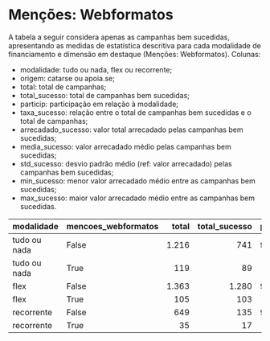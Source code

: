 # Menções: Webformatos

A tabela a seguir considera apenas as campanhas bem sucedidas, apresentando as medidas
de estatística descritiva para cada modalidade de financiamento e dimensão em destaque
(Menções: Webformatos). Colunas:
- modalidade: tudo ou nada, flex ou recorrente;
- origem: catarse ou apoia.se;
- total: total de campanhas;
- total_sucesso: total de campanhas bem sucedidas;
- particip: participação em relação à modalidade;
- taxa_sucesso: relação entre o total de campanhas bem sucedidas e o total de campanhas;
- arrecadado_sucesso: valor total arrecadado pelas campanhas bem sucedidas;
- media_sucesso: valor arrecadado médio pelas campanhas bem sucedidas;
- std_sucesso: desvio padrão médio (ref: valor arrecadado) pelas campanhas bem sucedidas;
- min_sucesso: menor valor arrecadado médio entre as campanhas bem sucedidas;
- max_sucesso: maior valor arrecadado médio entre as campanhas bem sucedidas.


| modalidade   | mencoes_webformatos   |   total |   total_sucesso |   particip |   taxa_sucesso |   arrecadado_sucesso |   media_sucesso |   std_sucesso |   min_sucesso |   max_sucesso |
|:-------------|:----------------------|--------:|----------------:|-----------:|---------------:|---------------------:|----------------:|--------------:|--------------:|--------------:|
| tudo ou nada | False                 |    1.216 |             741 |     9.108,6 |         6.093,8 |          21.958.385,24 |        29.633,45 |      46.925,01 |         41,82 |     679.297,66 |
| tudo ou nada | True                  |     119 |              89 |      891,4 |         7.479,0 |           2.104.894,58 |        23.650,50 |      22.257,37 |       3.458,60 |     136.747,60 |
| flex         | False                 |    1.363 |            1.280 |     9.284,7 |         9.391,0 |          16.983.750,32 |        13.268,55 |      32.710,94 |         10,77 |     708.972,78 |
| flex         | True                  |     105 |             103 |      715,3 |         9.809,5 |           1.378.381,62 |        13.382,35 |      46.750,77 |        298,26 |     475.290,95 |
| recorrente   | False                 |     649 |             135 |     9.488,3 |         2.080,1 |             41.633,14 |          308,39 |        684,95 |          2,02 |       5.087,08 |
| recorrente   | True                  |      35 |              17 |      511,7 |         4.857,1 |              1.553,82 |           91,40 |        144,49 |          1,09 |        575,83 |
